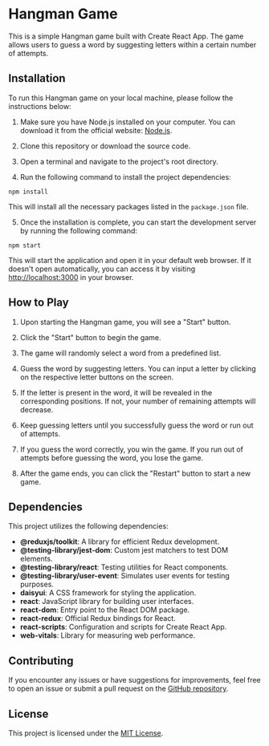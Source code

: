 # Hangman Game

This is a simple Hangman game built with Create React App. The game allows users to guess a word by suggesting letters within a certain number of attempts.

## Installation

To run this Hangman game on your local machine, please follow the instructions below:

1. Make sure you have Node.js installed on your computer. You can download it from the official website: [Node.js](https://nodejs.org).

2. Clone this repository or download the source code.

3. Open a terminal and navigate to the project's root directory.

4. Run the following command to install the project dependencies:

```shell
npm install
```

This will install all the necessary packages listed in the `package.json` file.

5. Once the installation is complete, you can start the development server by running the following command:

```shell
npm start
```

This will start the application and open it in your default web browser. If it doesn't open automatically, you can access it by visiting [http://localhost:3000](http://localhost:3000) in your browser.

## How to Play

1. Upon starting the Hangman game, you will see a "Start" button.

2. Click the "Start" button to begin the game.

3. The game will randomly select a word from a predefined list.

4. Guess the word by suggesting letters. You can input a letter by clicking on the respective letter buttons on the screen.

5. If the letter is present in the word, it will be revealed in the corresponding positions. If not, your number of remaining attempts will decrease.

6. Keep guessing letters until you successfully guess the word or run out of attempts.

7. If you guess the word correctly, you win the game. If you run out of attempts before guessing the word, you lose the game.

8. After the game ends, you can click the "Restart" button to start a new game.

## Dependencies

This project utilizes the following dependencies:

- **@reduxjs/toolkit**: A library for efficient Redux development.
- **@testing-library/jest-dom**: Custom jest matchers to test DOM elements.
- **@testing-library/react**: Testing utilities for React components.
- **@testing-library/user-event**: Simulates user events for testing purposes.
- **daisyui**: A CSS framework for styling the application.
- **react**: JavaScript library for building user interfaces.
- **react-dom**: Entry point to the React DOM package.
- **react-redux**: Official Redux bindings for React.
- **react-scripts**: Configuration and scripts for Create React App.
- **web-vitals**: Library for measuring web performance.

## Contributing

If you encounter any issues or have suggestions for improvements, feel free to open an issue or submit a pull request on the [GitHub repository](https://github.com/your-username/hangman-game).

## License

This project is licensed under the [MIT License](LICENSE).